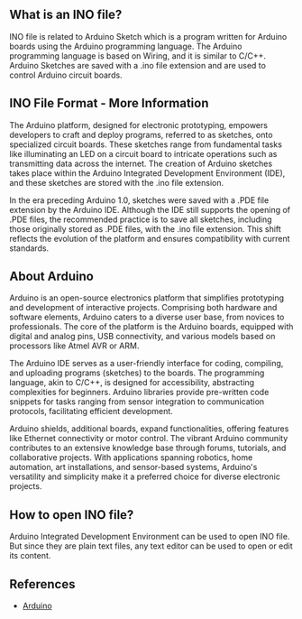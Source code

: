 ## What is an INO file?

INO file is related to Arduino Sketch which is a program written for Arduino boards using the Arduino programming language. The Arduino programming language is based on Wiring, and it is similar to C/C++. Arduino Sketches are saved with a .ino file extension and are used to control Arduino circuit boards.

## INO File Format - More Information

The Arduino platform, designed for electronic prototyping, empowers developers to craft and deploy programs, referred to as sketches, onto specialized circuit boards. These sketches range from fundamental tasks like illuminating an LED on a circuit board to intricate operations such as transmitting data across the internet. The creation of Arduino sketches takes place within the Arduino Integrated Development Environment (IDE), and these sketches are stored with the .ino file extension.

In the era preceding Arduino 1.0, sketches were saved with a .PDE file extension by the Arduino IDE. Although the IDE still supports the opening of .PDE files, the recommended practice is to save all sketches, including those originally stored as .PDE files, with the .ino file extension. This shift reflects the evolution of the platform and ensures compatibility with current standards.

## About Arduino

Arduino is an open-source electronics platform that simplifies prototyping and development of interactive projects. Comprising both hardware and software elements, Arduino caters to a diverse user base, from novices to professionals. The core of the platform is the Arduino boards, equipped with digital and analog pins, USB connectivity, and various models based on processors like Atmel AVR or ARM.

The Arduino IDE serves as a user-friendly interface for coding, compiling, and uploading programs (sketches) to the boards. The programming language, akin to C/C++, is designed for accessibility, abstracting complexities for beginners. Arduino libraries provide pre-written code snippets for tasks ranging from sensor integration to communication protocols, facilitating efficient development.

Arduino shields, additional boards, expand functionalities, offering features like Ethernet connectivity or motor control. The vibrant Arduino community contributes to an extensive knowledge base through forums, tutorials, and collaborative projects. With applications spanning robotics, home automation, art installations, and sensor-based systems, Arduino's versatility and simplicity make it a preferred choice for diverse electronic projects.

## How to open INO file?

Arduino Integrated Development Environment can be used to open INO file. But since they are plain text files, any text editor can be used to open or edit its content.

## References
* [Arduino](https://en.wikipedia.org/wiki/Arduino)
